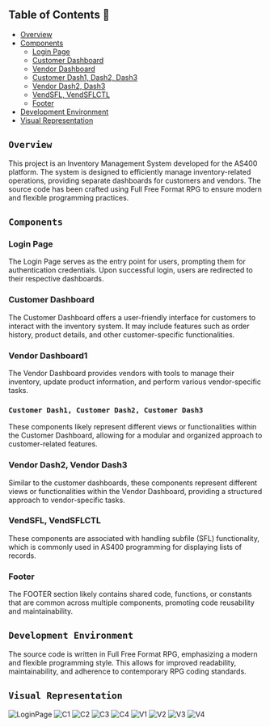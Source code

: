 ## Table of Contents :round_pushpin:
- [Overview](#overview)
- [Components](#components)
  - [Login Page](#login_page)
  - [Customer Dashboard](#customer_dashboard)
  - [Vendor Dashboard](#vendor_dashboard)
  - [Customer Dash1, Dash2, Dash3](#customer_dash1-customer_dash2-customer_dash3)
  - [Vendor Dash2, Dash3](#vendor_dash2-vendor_dash3)
  - [VendSFL, VendSFLCTL](#vendsfl-vendsflctl)
  - [Footer](#footer)
- [Development Environment](#development-environment)
- [Visual Representation](#visual-representation)

## `Overview`
This project is an Inventory Management System developed for the AS400 platform. The system is designed to efficiently manage inventory-related operations, providing separate dashboards for customers and vendors. The source code has been crafted using Full Free Format RPG to ensure modern and flexible programming practices.

## `Components`

### Login Page
The Login Page serves as the entry point for users, prompting them for authentication credentials. Upon successful login, users are redirected to their respective dashboards.

### Customer Dashboard
The Customer Dashboard offers a user-friendly interface for customers to interact with the inventory system. It may include features such as order history, product details, and other customer-specific functionalities.

### Vendor Dashboard1
The Vendor Dashboard provides vendors with tools to manage their inventory, update product information, and perform various vendor-specific tasks.

### `Customer Dash1, Customer Dash2, Customer Dash3`
These components likely represent different views or functionalities within the Customer Dashboard, allowing for a modular and organized approach to customer-related features.

### Vendor Dash2, Vendor Dash3
Similar to the customer dashboards, these components represent different views or functionalities within the Vendor Dashboard, providing a structured approach to vendor-specific tasks.

### VendSFL, VendSFLCTL
These components are associated with handling subfile (SFL) functionality, which is commonly used in AS400 programming for displaying lists of records.

### Footer
The FOOTER section likely contains shared code, functions, or constants that are common across multiple components, promoting code reusability and maintainability.

## `Development Environment`
The source code is written in Full Free Format RPG, emphasizing a modern and flexible programming style. This allows for improved readability, maintainability, and adherence to contemporary RPG coding standards.

## `Visual Representation`
![LoginPage](https://github.com/Siva-Subramaniam-DS/AS400---Project/assets/138869164/3070c75d-1d1c-4866-acae-63e7385e0b20)
![C1](https://github.com/Siva-Subramaniam-DS/AS400---Project/assets/138869164/5d7c09b9-06be-4ada-86f7-351759c40d9e)
![C2](https://github.com/Siva-Subramaniam-DS/AS400---Project/assets/138869164/bb3e2bb2-1d2d-4d55-88c9-1de47a4ab79a)
![C3](https://github.com/Siva-Subramaniam-DS/AS400---Project/assets/138869164/5e2c5336-cba8-41b7-ab67-7351a92c354e)
![C4](https://github.com/Siva-Subramaniam-DS/AS400---Project/assets/138869164/8919ed11-85e3-4d70-b22f-5e698620d81a)
![V1](https://github.com/Siva-Subramaniam-DS/AS400---Project/assets/138869164/73145ceb-d6c9-4411-a8e2-5b8fa3c70758)
![V2](https://github.com/Siva-Subramaniam-DS/AS400---Project/assets/138869164/a2b8e476-3f7b-4009-bfe2-6ebd5e525756)
![V3](https://github.com/Siva-Subramaniam-DS/AS400---Project/assets/138869164/85f63ec0-5477-4ea6-9f39-73026e312e98)
![V4](https://github.com/Siva-Subramaniam-DS/AS400---Project/assets/138869164/00551dc0-3a24-4da0-8f14-7e7477a69c29)
